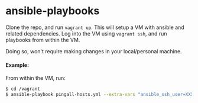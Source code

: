 # ansible-playbooks

Clone the repo, and run `vagrant up`. This will setup a VM with ansible and related dependencies. Log into the VM using `vagrant ssh`, and run playbooks from within the VM. 

Doing so, won't require making changes in your local/personal machine.

#### Example:

From within the VM, run:

```bash
$ cd /vagrant
$ ansible-playbook pingall-hosts.yml --extra-vars "ansible_ssh_user=XXX ansible_ssh_pass=XXX ansible_sudo_pass=ZZZ"
```